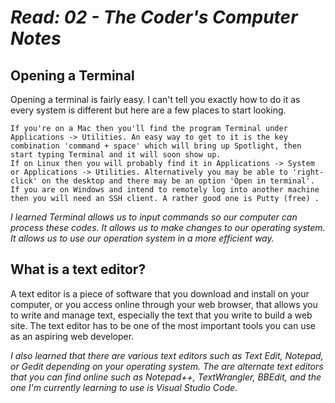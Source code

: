 # *Read: 02 - The Coder's Computer Notes*

## Opening a Terminal

Opening a terminal is fairly easy. I can't tell you exactly how to do it as every system is different but here are a few places to start looking.

    If you're on a Mac then you'll find the program Terminal under Applications -> Utilities. An easy way to get to it is the key combination 'command + space' which will bring up Spotlight, then start typing Terminal and it will soon show up.
    If on Linux then you will probably find it in Applications -> System or Applications -> Utilities. Alternatively you may be able to 'right-click' on the desktop and there may be an option 'Open in terminal'.
    If you are on Windows and intend to remotely log into another machine then you will need an SSH client. A rather good one is Putty (free) .

*I learned Terminal allows us to input commands so our computer can process these codes. It allows us to make changes to our operating system. It allows us to use our operation system in a more efficient way.*

## What is a text editor?

A text editor is a piece of software that you download and install on
your computer, or you access online through your web browser, that
allows you to write and manage text, especially the text that you write
to build a web site. The text editor has to be one of the most
important tools you can use as an aspiring web developer.

*I also learned that there are various text editors such as Text Edit, Notepad, or Gedit depending on your operating system. The are alternate text editors that you can find online such as Notepad++, TextWrangler, BBEdit, and the one I'm currently learning to use is Visual Studio Code.*
